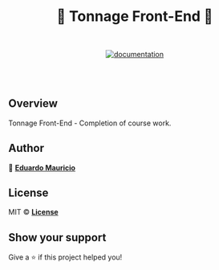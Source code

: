 <h1 align="center">
  🚀 Tonnage Front-End 🚀
</h1>

<br>

<div align="center">

[![documentation](https://img.shields.io/badge/documentation-yes-brightgreen.svg)](#overview)

</div>

<br><br>

## Overview

Tonnage Front-End -  Completion of course work.

## Author

👤 **[Eduardo Mauricio](https://github.com/therealeddy)**

## License

MIT © **[License](LICENSE)**

## Show your support

Give a ⭐️ if this project helped you!
